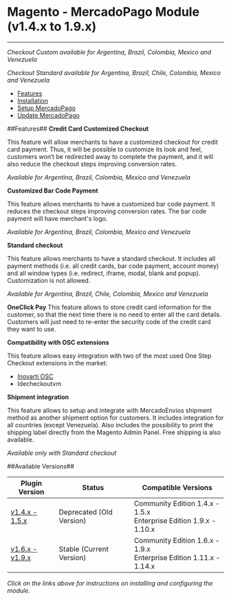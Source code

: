 # Magento - MercadoPago Module (v1.4.x to 1.9.x)
---

*Checkout Custom available for Argentina, Brazil, Colombia, Mexico and Venezuela*

*Checkout Standard available for Argentina, Brazil, Chile, Colombia, Mexico and Venezuela*

* [Features](#features)
* [Installation](#installation)
* [Setup MercadoPago](#setup-mercadopago)
* [Update MercadoPago](#update-mercadopago)

<a name="features"></a>
##Features##
**Credit Card Customized Checkout**

This feature will allow merchants to have a customized checkout for credit card
payment. Thus, it will be possible to customize its look and feel, customers won’t be
redirected away to complete the payment, and it will also reduce the checkout steps
improving conversion rates.

*Available for Argentina, Brazil, Colombia, Mexico and Venezuela*

**Customized Bar Code Payment**

This feature allows merchants to have a customized bar code payment. It
reduces the checkout steps improving conversion rates. The bar code payment will
have merchant's logo.

*Available for Argentina, Brazil, Colombia, Mexico and Venezuela*

**Standard checkout**

This feature allows merchants to have a standard checkout. It includes all
payment methods (i.e. all credit cards, bar code payment, account money) and all
window types (i.e. redirect, iframe, modal, blank and popup). Customization is not allowed.

*Available for Argentina, Brazil, Chile, Colombia, Mexico and Venezuela*

**OneClick Pay**
This feature allows to store credit card information for the customer, so that the next time there is no need to enter all the card details. Customers will just need to re-enter the security code of the credit card they want to use.

**Compatibility with OSC extensions**

This feature allows easy integration with two of the most used One Step Checkout extensions in the market:
* [Inovarti OSC](http://onestepcheckout.com.br)
* Idecheckoutvm

**Shipment integration**

This feature allows to setup and integrate with MercadoEnvios shipment method as another shipment option for customers. It includes integration for all countries (except Venezuela). Also includes the possibility to print the shipping label directly from the Magento Admin Panel. Free shipping is also available.

*Available only with Standard checkout*

<a name="available_versions"></a>
##Available Versions##
<table>
  <thead>
    <tr>
      <th>Plugin Version</th>
      <th>Status</th>
      <th>Compatible Versions</th>
    </tr>
  <thead>
  <tbody>
    <tr>
      <td><a href="/1.4.x-1.5.x/">v1.4.x - 1.5.x</a></td>
      <td>Deprecated (Old Version)</td>
      <td>Community Edition 1.4.x - 1.5.x<br />Enterprise Edition 1.9.x - 1.10.x</td>
    <tr>
    <tr>
      <td><a href="/1.6.x-1.9.x/">v1.6.x - v1.9.x</a></td>
      <td>Stable (Current Version)</td>
      <td>Community Edition 1.6.x - 1.9.x<br />Enterprise Edition 1.11.x - 1.14.x</td>
  </tbody>
</table>

*Click on the links above for instructions on installing and configuring the module.*